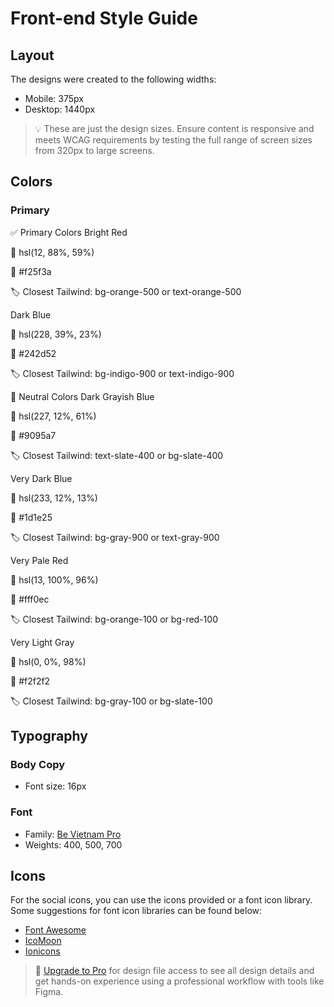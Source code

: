 # Front-end Style Guide

## Layout

The designs were created to the following widths:

- Mobile: 375px
- Desktop: 1440px

> 💡 These are just the design sizes. Ensure content is responsive and meets WCAG requirements by testing the full range of screen sizes from 320px to large screens.

## Colors

### Primary

✅ Primary Colors
Bright Red

🎯 hsl(12, 88%, 59%)

🔷 #f25f3a

🏷️ Closest Tailwind: bg-orange-500 or text-orange-500

Dark Blue

🎯 hsl(228, 39%, 23%)

🔷 #242d52

🏷️ Closest Tailwind: bg-indigo-900 or text-indigo-900

🔘 Neutral Colors
Dark Grayish Blue

🎯 hsl(227, 12%, 61%)

🔷 #9095a7

🏷️ Closest Tailwind: text-slate-400 or bg-slate-400

Very Dark Blue

🎯 hsl(233, 12%, 13%)

🔷 #1d1e25

🏷️ Closest Tailwind: bg-gray-900 or text-gray-900

Very Pale Red

🎯 hsl(13, 100%, 96%)

🔷 #fff0ec

🏷️ Closest Tailwind: bg-orange-100 or bg-red-100

Very Light Gray

🎯 hsl(0, 0%, 98%)

🔷 #f2f2f2

🏷️ Closest Tailwind: bg-gray-100 or bg-slate-100

## Typography

### Body Copy

- Font size: 16px

### Font

- Family: [Be Vietnam Pro](https://fonts.google.com/specimen/Be+Vietnam+Pro)
- Weights: 400, 500, 700

## Icons

For the social icons, you can use the icons provided or a font icon library. Some suggestions for font icon libraries can be found below:

- [Font Awesome](https://fontawesome.com)
- [IcoMoon](https://icomoon.io)
- [Ionicons](https://ionicons.com)

> 💎 [Upgrade to Pro](https://www.frontendmentor.io/pro?ref=style-guide) for design file access to see all design details and get hands-on experience using a professional workflow with tools like Figma.
